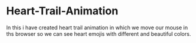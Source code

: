# Heart-Trail-Animation
In this i have created heart trail animation in which we move our mouse in ths browser so we can see heart emojis with different and beautiful colors.
